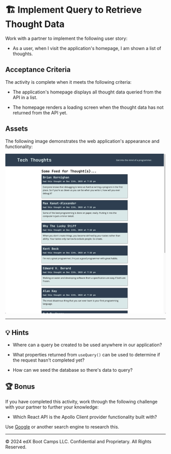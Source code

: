 # 🏗️ Implement Query to Retrieve Thought Data

Work with a partner to implement the following user story:

* As a user, when I visit the application's homepage, I am shown a list of thoughts.

## Acceptance Criteria

The activity is complete when it meets the following criteria:

* The application's homepage displays all thought data queried from the API in a list.

* The homepage renders a loading screen when the thought data has not returned from the API yet.

## Assets

The following image demonstrates the web application's appearance and functionality:

![The Tech Thoughts homepage displays a list of thoughts, who wrote them, and when they were created.](./Images/tech-thoughts-app.png)

---

## 💡 Hints

* Where can a query be created to be used anywhere in our application?

* What properties returned from `useQuery()` can be used to determine if the request hasn't completed yet?

* How can we seed the database so there's data to query?

## 🏆 Bonus

If you have completed this activity, work through the following challenge with your partner to further your knowledge:

* Which React API is the Apollo Client provider functionality built with?

Use [Google](https://www.google.com) or another search engine to research this.

---

© 2024 edX Boot Camps LLC. Confidential and Proprietary. All Rights Reserved.

